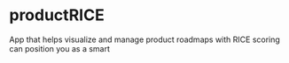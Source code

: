 # productRICE
App that helps visualize and manage product roadmaps with RICE scoring can position you as a smart
